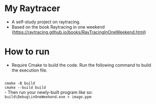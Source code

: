 # My Raytracer

- A self-study project on raytracing.
- Based on the book Raytracing in one weekend (https://raytracing.github.io/books/RayTracingInOneWeekend.html)

# How to run
- Require Cmake to build the code. Run the following command to build the execution file.
<code>
cmake -B build
cmake --build build
</code>
- Then run your newly-built program like so:
<code>
build\Debug\inOneWeekend.exe > image.ppm
</code>
